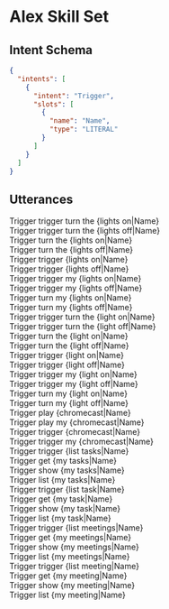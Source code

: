 # Alex Skill Set


## Intent Schema

```json
{
  "intents": [
    {
      "intent": "Trigger",
      "slots": [
        {
          "name": "Name",
          "type": "LITERAL"
        }
      ]
    }
  ]
}
```

## Utterances

Trigger trigger turn the {lights on|Name}<br>
Trigger trigger turn the {lights off|Name}<br>
Trigger turn the {lights on|Name}<br>
Trigger turn the {lights off|Name}<br>
Trigger trigger {lights on|Name}<br>
Trigger trigger {lights off|Name}<br>
Trigger trigger my {lights on|Name}<br>
Trigger trigger my {lights off|Name}<br>
Trigger turn my {lights on|Name}<br>
Trigger turn my {lights off|Name}<br>
Trigger trigger turn the {light on|Name}<br>
Trigger trigger turn the {light off|Name}<br>
Trigger turn the {light on|Name}<br>
Trigger turn the {light off|Name}<br>
Trigger trigger {light on|Name}<br>
Trigger trigger {light off|Name}<br>
Trigger trigger my {light on|Name}<br>
Trigger trigger my {light off|Name}<br>
Trigger turn my {light on|Name}<br>
Trigger turn my {light off|Name}<br>
Trigger play {chromecast|Name}<br>
Trigger play my {chromecast|Name}<br>
Trigger trigger {chromecast|Name}<br>
Trigger trigger my {chromecast|Name}<br>
Trigger trigger {list tasks|Name}<br>
Trigger get {my tasks|Name}<br>
Trigger show {my tasks|Name}<br>
Trigger list {my tasks|Name}<br>
Trigger trigger {list task|Name}<br>
Trigger get {my task|Name}<br>
Trigger show {my task|Name}<br>
Trigger list {my task|Name}<br>
Trigger trigger {list meetings|Name}<br>
Trigger get {my meetings|Name}<br>
Trigger show {my meetings|Name}<br>
Trigger list {my meetings|Name}<br>
Trigger trigger {list meeting|Name}<br>
Trigger get {my meeting|Name}<br>
Trigger show {my meeting|Name}<br>
Trigger list {my meeting|Name}<br>
